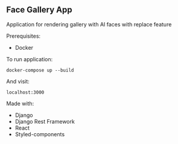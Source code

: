 ## Face Gallery App
Application for rendering gallery with AI faces with replace feature

Prerequisites:
* Docker

To run application:

    docker-compose up --build

And visit:

    localhost:3000

Made with:
* Django
* Django Rest Framework
* React
* Styled-components